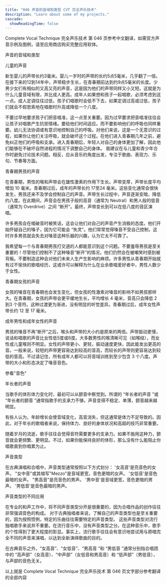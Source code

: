 ```yaml
---
title: "046 声音的音域和类型 CVT 完全声乐技术"
description: "Learn about some of my projects."
cascade:
  showReadingTime: false
---
```


Complete Vocal Technique 完全声乐技术 第 046 页参考中文翻译，如需官方声音示例及图例，请至应用商店购买完整应用软体。

声音的音域和类型

儿童的声音

新生婴儿的声带长约3毫米。婴儿一岁时的声带的长约5点5毫米，几乎翻了一倍。在接下来的12到14年中，声带稳步生长，在青春期前达到约9点5毫米的长度。少男少女们有相似的又高又亮的声音，这是因为他们的声带同样又小又短。这就是为什么儿童音域有限，并比成人更高。成年人如果想和孩子一起唱歌，必须考虑到这一点。成人定调往往过低，孩子们唱歌时会低不下去，如果定调过高或过低，孩子们就会不假思索地在唱歌时升高或降低一个八度。

不要过早地要求孩子们把音唱准，这一点至关重要。因为过早要求把音唱准往往会让孩子对唱歌产生抗拒情绪。要给他们时间适应。而不要影响他们的呼吸也同样重要。幼儿无法协调或有意识地控制自己的呼吸。对他们来说，这是一个无意识的过程，如果你让他们关注呼吸，就会破坏这个过程。在他们进入青春期几年之前，避免纠正他们的呼吸和支承。进入青春期后，年轻人对自己的身体更加了解，因此他们能够在不破坏自然进程的情况下调整自己的身体。
我建议在与儿童和青少年合作时避免讨论技术问题。相反，应从音乐的角度出发，专注于歌曲、表现力、乐句、节奏等方面。

青春期男孩的声音

在青春期，男性的喉和声带会在雄性激素的作用下生长。声带变厚，声带长度平均增加 10 毫米。青春期过后，成年的声带长约 17至24 毫米。这些变化通常会很快发生，男孩还来不及学会控制自己的声音。声带生长过程中，声音逐渐变暗，降低约八度。在此期间，声音会在男孩子般的高音（通常为 Neutral）和男人般的低音（通常为 Overdrive）之间 “断开”。最终，声带变长到可以在低八度的音区演唱。

许多男孩会在唱破音时被笑话，这会让他们对自己的声音产生消极的态度。他们开始怀疑自己的嗓子，因为它可能会 “失灵”。他们常常觉得嗓音不受自己控制，这时许多男孩就会失去对嗓音这种乐器的兴趣，认为它太不可靠了。

我希望每一个与青春期男孩打交道的人都能意识到这个问题。不要羞辱男孩是至关重要的！尽管他们控制不了这种嗓音“断开”的情况，他们仍然会在被嘲笑时感到被背叛。不要制造这种会对他们未来人生产生影响的麻烦。许多男性从青春期开始就有过不愉快的歌唱经历，这或许可以解释为什么在业余歌唱爱好者中，男性人数少于女性。

青春期女孩的声音

女孩的嗓音在青春期也会发生变化，但女孩的性激素对嗓音的影响不如男孩那样大。在青春期，女孩的声带会更平缓地生长，平均增长 4 毫米，音高只会降低 2到3 个音符。这种过渡更为渐进，没有明显的听觉差异。青春期过后，成年女性声带长约 12 至 17 毫米。

成年男性和成年女性的声音

男孩的嗓音不再“断开”之后，喉头和声带的大小约是原来的两倍。声带振动更慢，说话和唱歌的声音比女性低5度或6度。大多数男性的喉清晰可见（如喉结），而女性或儿童喉则不明显。女性的声带更小、更轻，振动速度更快，因此能发出更高的音。一般来说，较短的声带更容易达到较高的音高，而较长的声带则更容易达到较低的音高。不过请记住，所有成年人都可以将音域训练到至少包含 3 个八度。声带的大小和形态决定了嗓音音色。

参看"音色"

年长者的声音

当歌手的体形体力变化时，最初可以从颤音中察觉到。所谓的 “年长者的声音 ”或 “年长者的颤音 ”通常指歌手的支承力不够。声音变得不稳定、单薄，颤音越来越明显。

有些人认为，年龄增长会使音域变化，高音消失，但这通常是体力不足导致的。因此，对于年长的歌唱者来说，保持体力、良好的身体状况和高超的技巧非常重要。

随着岁月的流逝，歌手往往会觉得音符需要更多的支承力。如果不施用这种力，颤音就会更频繁、更明显。不过，如果你能保持良好的体形，那么没有什么能阻止你唱歌直到你唱累为止。

声音类型

在古典演唱和合唱中，声音类型通常按照以下方式划分：
'女高音'是亮音色的女声。
"女中音"或其缩写"Mezzo"是音域更宽，音色更暗的女声。
'女低音'是音色最暗的女声。
"男高音"是亮音色的男声。
'男中音'是音域更宽，音色更暗的男声。
'男低音'是音色最暗的男声。

声音类型的不同应用

在专业的和声工作中，将不同声音类型分开是很重要的，因为合唱作品的创作往往非常强调音色的构成。
对于古典独唱者来说，了解自己的声音类型也是至关重要的，因为按照惯例，特定的乐曲往往需要特定的声音类型。
这些声音类型对流行独唱歌手来说并不重要。在流行音乐中，没有声音类型之分。在这种音乐中，歌手的个性得到了更大程度的彰显。事实上，流行歌手往往会有意识地尝试用与原唱完全不同的声音来演唱，以达到全新演绎歌曲的目的。

在古典音乐之外，“女高音”、“女低音”、“男高音 ”和 “男低音 ”通常分别指合唱团中的 “高声部”（女高音）、“中声部”（女低音和男高音）和 “低声部”（男低音），与声部的音色无关。

以上就是 Complete Vocal Technique 完全声乐技术 第 046 页文字部分参考翻译的全部内容